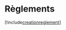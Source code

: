 # Règlements

[!include[creationreglement](reglements.creationreglement.autogen.md)]






































































































